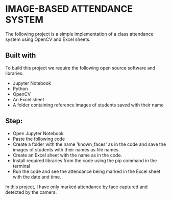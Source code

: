 # IMAGE-BASED ATTENDANCE SYSTEM
The following project is a simple implementation of a class attendance system using OpenCV and Excel sheets.

## Built with

To build this project we require the following open source software and libraries.

* Jupyter Notebook
* Python
* OpenCV
* An Excel sheet
* A folder containing reference images of students saved with their name

## Step:

* Open Jupyter Notebook
* Paste the following code
* Create a folder with the name 'known_faces' as in the code and save the images of students with their names as file names.
* Create an Excel sheet with the name as in the code.
* Install required libraries from the code using the pip command in the terminal
* Run the code and see the attendance being marked in the Excel sheet with the date and time.

In  this project, I have only  marked attendance by face captured and detected by the camera. 
